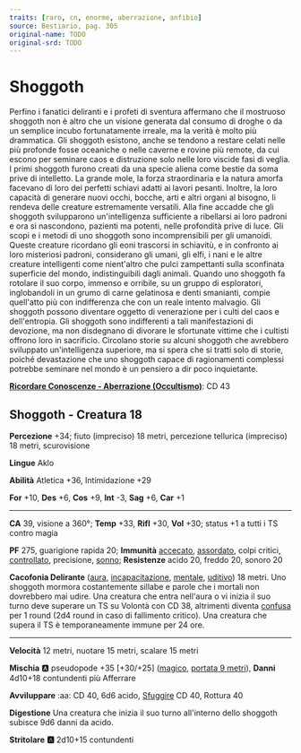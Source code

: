 ```yaml
---
traits: [raro, cn, enorme, aberrazione, anfibio]
source: Bestiario, pag. 305
original-name: TODO
original-srd: TODO
---
```


# Shoggoth

Perfino i fanatici deliranti e i profeti di sventura affermano che il mostruoso shoggoth non è altro che un visione generata dal consumo di droghe o da un semplice incubo fortunatamente irreale, ma la verità è molto più drammatica. Gli shoggoth esistono, anche se tendono a restare celati nelle più profonde fosse oceaniche o nelle caverne e rovine più remote, da cui escono per seminare caos e distruzione solo nelle loro viscide fasi di veglia. I primi shoggoth furono creati da una specie aliena come bestie da soma prive di intelletto. La grande mole, la forza straordinaria e la natura amorfa facevano di loro dei perfetti schiavi adatti ai lavori pesanti. Inoltre, la loro capacità di generare nuovi occhi, bocche, arti e altri organi al bisogno, li rendeva delle creature estremamente versatili. Alla fine accadde che gli shoggoth svilupparono un'intelligenza sufficiente a ribellarsi ai loro padroni e ora si nascondono, pazienti ma potenti, nelle profondità prive di luce. Gli scopi e i metodi di uno shoggoth sono incomprensibili per gli umanoidi. Queste creature ricordano gli eoni trascorsi in schiavitù, e in confronto ai loro misteriosi padroni, considerano gli umani, gli elfi, i nani e le altre creature intelligenti come nient'altro che pulci zampettanti sulla sconfinata superficie del mondo, indistinguibili dagli animali. Quando uno shoggoth fa rotolare il suo corpo, immenso e orribile, su un gruppo di esploratori, inglobandoli in un grumo di carne gelatinosa e denti smanianti, compie quell'atto più con indifferenza che con un reale intento malvagio. Gli shoggoth possono diventare oggetto di venerazione per i culti del caos e dell'entropia. Gli shoggoth sono indifferenti a tali manifestazioni di devozione, ma non disdegnano di divorare le sfortunate vittime che i cultisti offrono loro in sacrificio. Circolano storie su alcuni shoggoth che avrebbero sviluppato un'intelligenza superiore, ma si spera che si tratti solo di storie, poiché devastazione che uno shoggoth capace di ragionamenti complessi potrebbe seminare nel mondo è un pensiero a dir poco inquietante.

**[Ricordare Conoscenze - Aberrazione (Occultismo)](/azioni/ricordare-conoscenze)**: CD 43

## Shoggoth - Creatura 18

**Percezione** +34; fiuto (impreciso) 18 metri, percezione tellurica (impreciso) 18 metri, scurovisione

**Lingue** Aklo

**Abilità** Atletica +36, Intimidazione +29

**For** +10, **Des** +6, **Cos** +9, **Int** -3, **Sag** +6, **Car** +1

***

**CA** 39, visione a 360°; **Temp** +33, **Rifl** +30, **Vol** +30; status +1 a tutti i TS contro magia

**PF** 275, guarigione rapida 20; **Immunità** [accecato](/condizioni/accecato), [assordato](/condizioni/assordato), colpi critici, [controllato](/condizioni/controllato), precisione, [sonno](/tratti/sonno); **Resistenze** acido 20, freddo 20, sonoro 20

**Cacofonia Delirante** ([aura](/tratti/aura), [incapacitazione](/tratti/incapacitazione), [mentale](/tratti/mentale), [uditivo](/tratti/uditivo)) 18 metri. Uno shoggoth mormora costantemente sillabe e parole che i mortali non dovrebbero mai udire. Una creatura che entra nell'aura o vi inizia il suo turno deve superare un TS su Volontà con CD 38, altrimenti diventa [confusa](/condizioni/confuso) per 1 round (2d4 round in caso di fallimento critico). Una creatura che supera il TS è temporaneamente immune per 24 ore.

***

**Velocità** 12 metri, nuotare 15 metri, scalare 15 metri

**Mischia** :a: pseudopode +35 \[+30/+25] ([magico](/tratti/magico), [portata 9 metri](/tratti/portata)), **Danni** 4d10+18 contundenti più Afferrare

**Avviluppare** :aa: CD 40, 6d6 acido, [Sfuggire](/azioni/sfuggire) CD 40, Rottura 40

**Digestione** Una creatura che inizia il suo turno all'interno dello shoggoth subisce 9d6 danni da acido.

**Stritolare** **:a:** 2d10+15 contundenti

